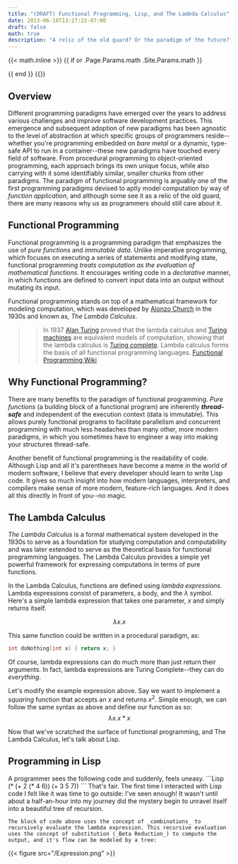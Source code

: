 ```yaml
---
title: "(DRAFT) Functional Programming, Lisp, and The Lambda Calculus"
date: 2023-06-16T13:27:22-07:00
draft: false
math: true
description: "A relic of the old guard? Or the paradigm of the future?"
---
```


{{< math.inline >}}
{{ if or .Page.Params.math .Site.Params.math }}
<!-- KaTeX -->
<link rel="stylesheet" href="https://cdn.jsdelivr.net/npm/katex@0.10.1/dist/katex.min.css" integrity="sha384-dbVIfZGuN1Yq7/1Ocstc1lUEm+AT+/rCkibIcC/OmWo5f0EA48Vf8CytHzGrSwbQ" crossorigin="anonymous">
<script defer src="https://cdn.jsdelivr.net/npm/katex@0.10.1/dist/katex.min.js" integrity="sha384-2BKqo+exmr9su6dir+qCw08N2ZKRucY4PrGQPPWU1A7FtlCGjmEGFqXCv5nyM5Ij" crossorigin="anonymous"></script>
<script defer src="https://cdn.jsdelivr.net/npm/katex@0.10.1/dist/contrib/auto-render.min.js" integrity="sha384-kWPLUVMOks5AQFrykwIup5lo0m3iMkkHrD0uJ4H5cjeGihAutqP0yW0J6dpFiVkI" crossorigin="anonymous" onload="renderMathInElement(document.body);"></script>
{{ end }}
{{</ math.inline >}}

## Overview
Different programming paradigms have emerged over the years to address various challenges and improve software development practices. This emergence and subsequent adoption of new paradigms has been agnostic to the level of abstraction at which specific groups of programmers reside--whether you're programming embedded on _bare metal_ or a dynamic, type-safe API to run in a container--these new paradigms have touched every field of software. From procedural programming to object-oriented programming, each approach brings its own unique focus, while also carrying with it some identifiably similar, smaller chunks from other paradigms. The paradigm of functional programming is arguably one of the first programming paradigms devised to aptly model computation by way of _function application_, and although some see it as a relic of the old guard, there are many reasons why us as programmers should still care about it.

## Functional Programming
Functional programming is a programming paradigm that emphasizes the use of _pure functions_ and _immutable data_. Unlike imperative programming, which focuses on executing a series of statements and modifying state, functional programming _treats computation as the evaluation of mathematical functions_. It encourages writing code in a _declarative_ manner, in which functions are defined to convert input data into an output without mutating its input. 

Functional programming stands on top of a mathematical framework for modeling computation, which was developed by [Alonzo Church](https://en.wikipedia.org/wiki/Alonzo_Church) in the 1930s and known as, _The Lambda Calculus_.

>> In 1937 [Alan Turing](https://en.wikipedia.org/wiki/Alan_Turing "Alan Turing") proved that the lambda calculus and [Turing machines](https://en.wikipedia.org/wiki/Turing_machines "Turing machines") are equivalent models of computation, showing that the lambda calculus is [Turing complete](https://en.wikipedia.org/wiki/Turing_complete "Turing complete"). Lambda calculus forms the basis of all functional programming languages.
>> [Functional Programming Wiki](https://en.wikipedia.org/wiki/Functional_programming)

## Why Functional Programming?
There are many benefits to the paradigm of functional programming. _Pure functions_ (a building block of a functional program) are inherently ***thread-safe*** and independent of the execution context (data is immutable). This allows purely functional programs to facilitate parallelism and concurrent programming with much less headaches than many other, more modern paradigms, in which you sometimes have to engineer a way into making your structures thread-safe.

Another benefit of functional programming is the readability of code. Although Lisp and all it's parentheses have become a meme in the world of modern software, I believe that every developer should learn to write Lisp code. It gives so much insight into how modern languages, interpreters, and compilers make sense of more modern, feature-rich languages. And it does all this directly in front of you--no magic.

## The Lambda Calculus
_The Lambda Calculus_ is a formal mathematical system developed in the 1930s to serve as a foundation for studying computation and computability and was later extended to serve as the theoretical basis for functional programming languages. The Lambda Calculus provides a simple yet powerful framework for expressing computations in terms of pure functions.

In the Lambda Calculus, functions are defined using _lambda expressions_. Lambda expressions consist of parameters, a body, and the $\lambda$ symbol. Here's a simple lambda expression that takes one parameter, $x$ and simply returns itself.

$$
\lambda x.x
$$


This same function could be written in a procedural paradigm, as:
```C++
int doNothing(int x) { return x; }
```

Of course, lambda expressions can do much more than just return their arguments. In fact, lambda expressions are Turing Complete--they can do *everything*.

Let's modify the example expression above. Say we want to implement a _squaring_ function that accepts an $x$ and returns $x^2$. Simple enough, we can follow the same syntax as above and define our function as so:
$$
\lambda x.x*x
$$

Now that we've scratched the surface of functional programming, and The Lambda Calculus, let's talk about Lisp.

<h2>Programming in Lisp</h2>
A programmer sees the following code and suddenly, feels uneasy.
    ```Lisp
(* (+ 2 (* 4 6))
 (+ 3 5 7))
    ```
    That's fair. The first time I interacted with Lisp code I felt like it was time to go outside: I've seen enough! It wasn't until about a half-an-hour into my journey did the mystery begin to unravel itself into a beautiful tree of recursion.

    The block of code above uses the concept of _combinations_ to recursively evaluate the lambda expression. This recursive evaluation uses the concept of substitution (_Beta Reduction_) to compute the output, and it's flow can be modeled by a tree:

{{< figure src="/Expression.png" >}}

